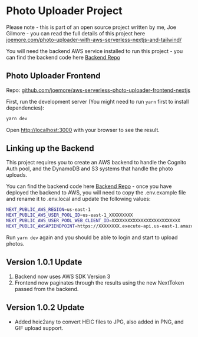 # Photo Uploader Project

Please note - this is part of an open source project written by me, Joe Gilmore - you can read the full details of this project here
[joemore.com/photo-uploader-with-aws-serverless-nextjs-and-tailwind/](https://www.joemore.com/photo-uploader-with-aws-serverless-nextjs-and-tailwind/)

You will need the backend AWS service installed to run this project - you can find the backend code here
[Backend Repo](https://github.com/joemore/aws-serverless-photo-uploader)

## Photo Uploader Frontend

Repo: [github.com/joemore/aws-serverless-photo-uploader-frontend-nextjs](https://github.com/joemore/aws-serverless-photo-uploader-frontend-nextjs)

First, run the development server (You might need to run `yarn` first to install dependencies):

```bash
yarn dev
```

Open [http://localhost:3000](http://localhost:3000) with your browser to see the result.

## Linking up the Backend

This project requires you to create an AWS backend to handle the Cognito Auth pool, and the DynamoDB and S3 systems that handle the photo uploads.

You can find the backend code here [Backend Repo](https://github.com/joemore/aws-serverless-photo-uploader) - once you have deployed the backend to AWS, you will need to copy the .env.example file and rename it to .env.local and
update the following values:

```bash
NEXT_PUBLIC_AWS_REGION=us-east-1
NEXT_PUBLIC_AWS_USER_POOL_ID=us-east-1_XXXXXXXXX
NEXT_PUBLIC_AWS_USER_POOL_WEB_CLIENT_ID=XXXXXXXXXXXXXXXXXXXXXXXXXX
NEXT_PUBLIC_AWSAPIENDPOINT=https://XXXXXXXX.execute-api.us-east-1.amazonaws.com/dev
```

Run `yarn dev` again and you should be able to login and start to upload photos.

## Version 1.0.1 Update

1. Backend now uses AWS SDK Version 3
2. Frontend now paginates through the results using the new NextToken passed from the backend.

## Version 1.0.2 Update

* Added heic2any to convert HEIC files to JPG, also added in PNG, and GIF upload support.
